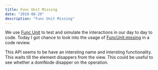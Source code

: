 ```yaml
---
title: Func Unit Missing
date: "2019-08-29"
description: "Func Unit Missing"
---
```

We use [Func Unit](https://funcunit.com/) to test and simulate the interactions in our day to day to code.
Today I got chance to look into the usage of [FuncUnit.missing](https://funcunit.com/docs/FuncUnit.prototype.missing.html) in a code review. 

This API seems to be have an intersting name and intersting functionality. This waits till the element disappers from the view. This  could be useful to see whether a domNode disapper on the operation.